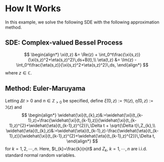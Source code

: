 # How It Works
In this example, we solve the following SDE with the following approximation method.

## SDE: Complex-valued Bessel Process
$$
\begin{align*}
\xi(t,z) &= \Re(z) + \int_0^t\frac{\xi(s,z)}{\xi(s,z)^2+\eta(s,z)^2}\,ds+B(t),\\
\eta(t,z) &= \Im(z) - \int_0^t\frac{\eta(s,z)}{\xi(s,z)^2+\eta(s,z)^2}\,ds,
\end{align*}
$$
where $z\in\mathbb{C}$.

## Method: Euler-Maruyama
Letting $\Delta t>0$ and $n\in\mathbb{Z}_{>0}$ be specified, define $\widehat{\xi}(0,z):=\Re(z)$, $\widehat{\eta}(0,z):=\Im(z)$ and
$$
\begin{align*}
\widehat{\xi}(t_{k},z)&:=\widehat{\xi}(t_{k-1},z)+\frac{\widehat{\xi}(t_{k-1},z)}{\widehat{\xi}(t_{k-1},z)^{2}+\widehat{\eta}(t_{k-1},z)^{2}}\,\Delta t + \sqrt{\Delta t}\,Z_{k},\\
\widehat{\eta}(t_{k},z)&:=\widehat{\eta}(t_{k-1},z)-\frac{\widehat{\eta}(t_{k-1},z)}{\widehat{\xi}(t_{k-1},z)^{2}+\widehat{\eta}(t_{k-1},z)^{2}}\,\Delta t,
\end{align*}
$$
for $k=1,2,\cdots,n$. Here, $t_{k}=\frac{k}{n}t$ and $Z_{k}$, $k=1,\cdots,n$ are i.i.d. standard normal random variables.
